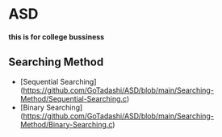 # ASD
#### this is for college bussiness
## Searching Method
+ [Sequential Searching] (https://github.com/GoTadashi/ASD/blob/main/Searching-Method/Sequential-Searching.c)
+ [Binary Searching] (https://github.com/GoTadashi/ASD/blob/main/Searching-Method/Binary-Searching.c)

